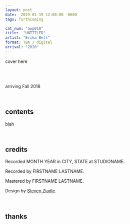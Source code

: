 ```yaml
---
layout: post
date:  2019-01-19 12:00:00 -0600
tags: forthcoming

cat_num: "awp018"
title:  "UNTITLED"
artist: "Erika Bell"
format: TBA / digital
arrival: "2020"
---
```


cover here

<br/>

<br/>arriving Fall 2018

<br/>

## contents

blah

<br/>

## credits

Recorded MONTH YEAR in CITY, STATE at STUDIONAME.

Recorded by FIRSTNAME LASTNAME.

Mastered by FIRSTNAME LASTNAME.

Design by [Steven Ziadie](http://s-ziadie.com/).

<br/>

## thanks
